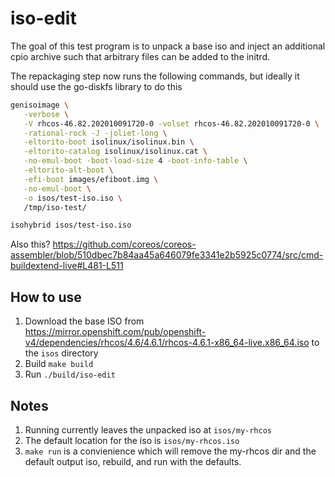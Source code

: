 # iso-edit

The goal of this test program is to unpack a base iso and inject an additional cpio archive such that arbitrary files can be added to the initrd.

The repackaging step now runs the following commands, but ideally it should use the go-diskfs library to do this

```bash
genisoimage \
   -verbose \
   -V rhcos-46.82.202010091720-0 -volset rhcos-46.82.202010091720-0 \
   -rational-rock -J -joliet-long \
   -eltorito-boot isolinux/isolinux.bin \
   -eltorito-catalog isolinux/isolinux.cat \
   -no-emul-boot -boot-load-size 4 -boot-info-table \
   -eltorito-alt-boot \
   -efi-boot images/efiboot.img \
   -no-emul-boot \
   -o isos/test-iso.iso \
   /tmp/iso-test/

isohybrid isos/test-iso.iso
```

Also this?
https://github.com/coreos/coreos-assembler/blob/510dbec7b84aa45a646079fe3341e2b5925c0774/src/cmd-buildextend-live#L481-L511

## How to use

1. Download the base ISO from https://mirror.openshift.com/pub/openshift-v4/dependencies/rhcos/4.6/4.6.1/rhcos-4.6.1-x86_64-live.x86_64.iso to the `isos` directory
2. Build `make build`
3. Run `./build/iso-edit`

## Notes

1. Running currently leaves the unpacked iso at `isos/my-rhcos`
2. The default location for the iso is `isos/my-rhcos.iso`
4. `make run` is a convienience which will remove the my-rhcos dir and the default output iso, rebuild, and run with the defaults.

